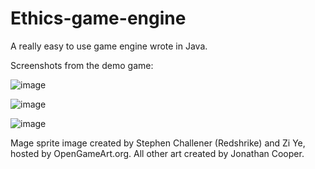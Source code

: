 # Ethics-game-engine
A really easy to use game engine wrote in Java.

Screenshots from the demo game:

![image](https://user-images.githubusercontent.com/4676022/30237020-92f9db5a-94f6-11e7-983a-528789ca3263.png)

![image](https://user-images.githubusercontent.com/4676022/30237024-b22f58f6-94f6-11e7-8c06-3e1ab1888a59.png)

![image](https://user-images.githubusercontent.com/4676022/30237027-c7bd306c-94f6-11e7-96e5-39ddffbe40c7.png)


Mage sprite image created by Stephen Challener (Redshrike) and Zi Ye, hosted by OpenGameArt.org.
All other art created by Jonathan Cooper.

